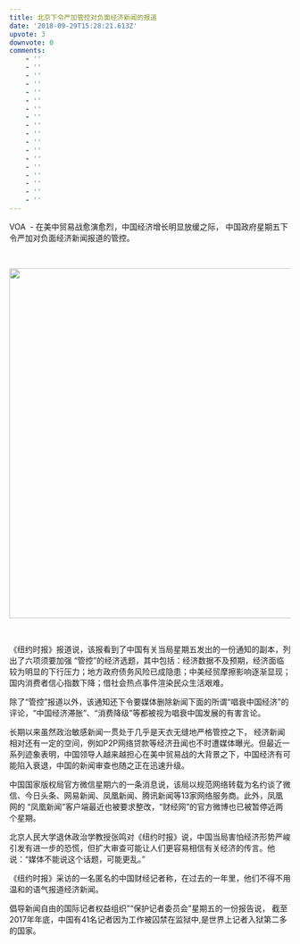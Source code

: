 ```yaml
---
title: 北京下令严加管控对负面经济新闻的报道
date: '2018-09-29T15:28:21.613Z'
upvote: 3
downvote: 0
comments:
    - ''
    - ''
    - ''
    - ''
    - ''
    - ''
    - ''
    - ''
    - ''
    - ''
    - ''
    - ''
    - ''
    - ''
    - ''
    - ''
    - ''
    - ''
---
```


<div class="wsw"><p>VOA&nbsp; - 在美中贸易战愈演愈烈，中国经济增长明显放缓之际， 中国政府星期五下令严加对负面经济新闻报道的管控。</p><p><br></p><p><img src="https://gdb.voanews.com/B267BAEE-2C97-4F19-8B93-E4226668345F_w1023_r1_s.jpg" style="width: 627px;"></p><p><br></p><p>《纽约时报》报道说，该报看到了中国有关当局星期五发出的一份通知的副本，列出了六项须要加强 “管控”的经济选题，其中包括：经济数据不及预期，经济面临较为明显的下行压力；地方政府债务风险已成隐患；中美经贸摩擦影响逐渐显现；国内消费者信心指数下降；借社会热点事件渲染民众生活艰难。</p><p>除了“管控”报道以外，该通知还下令要媒体删除新闻下面的所谓“唱衰中国经济”的评论，“中国经济滞胀”、“消费降级”等都被视为唱衰中国发展的有害言论。</p><p>长期以来虽然政治敏感新闻一贯处于几乎是天衣无缝地严格管控之下， 经济新闻相对还有一定的空间，例如P2P网络贷款等经济丑闻也不时遭媒体曝光。但最近一系列迹象表明，中国领导人越来越担心在美中贸易战的大背景之下，中国经济有可能陷入衰退，中国的新闻审查也随之正在迅速升级。</p><p>中国国家版权局官方微信星期六的一条消息说，该局以规范网络转载为名约谈了微信、今日头条、网易新闻、凤凰新闻、腾讯新闻等13家网络服务商。此外，凤凰网的 “凤凰新闻”客户端最近也被要求整改，“财经网”的官方微博也已被暂停近两个星期。</p><p>北京人民大学退休政治学教授张鸣对《纽约时报》说，中国当局害怕经济形势严峻引发有进一步的恐慌，但扩大审查可能让人们更容易相信有关经济的传言。他说：“媒体不能说这个话题，可能更乱。”</p><p>《纽约时报》采访的一名匿名的中国财经记者称，在过去的一年里，他们不得不用温和的语气报道经济新闻。</p><p>倡导新闻自由的国际记者权益组织”“保护记者委员会”星期五的一份报告说， 截至2017年年底，中国有41名记者因为工作被囚禁在监狱中,是世界上记者入狱第二多的国家。</p></div>
